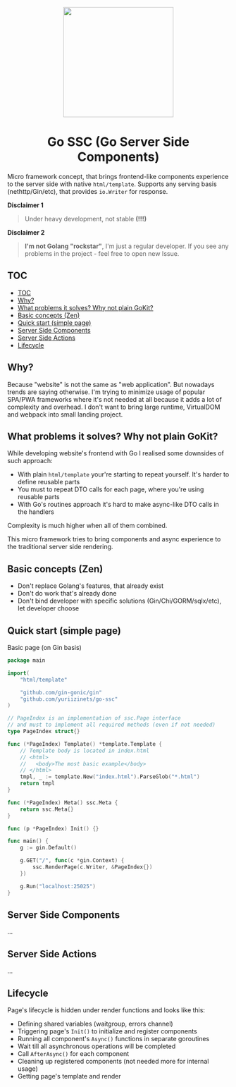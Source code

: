 
<p align="center">
    <img src="https://raw.githubusercontent.com/yuriizinets/go-ssc/master/demo/static/ssclogo.png" width="250">
</p>
<h1 align="center">Go SSC (Go Server Side Components)</h1>

Micro framework concept, that brings frontend-like components experience to the server side with native `html/template`. Supports any serving basis (nethttp/Gin/etc), that provides `io.Writer` for response.  

**Disclaimer 1**  
> Under heavy development, not stable **(!!!)**

**Disclaimer 2**  
> **I'm not Golang "rockstar"**, I'm just a regular developer. If you see any problems in the project - feel free to open new Issue.

## TOC

- [TOC](#toc)
- [Why?](#why)
- [What problems it solves? Why not plain GoKit?](#what-problems-it-solves-why-not-plain-gokit)
- [Basic concepts (Zen)](#basic-concepts-zen)
- [Quick start (simple page)](#quick-start-simple-page)
- [Server Side Components](#server-side-components)
- [Server Side Actions](#server-side-actions)
- [Lifecycle](#lifecycle)

## Why?

Because "website" is not the same as "web application". But nowadays trends are saying otherwise. I'm trying to minimize usage of popular SPA/PWA frameworks where it's not needed at all because it adds a lot of complexity and overhead. I don't want to bring large runtime, VirtualDOM and webpack into small landing project.  

## What problems it solves? Why not plain GoKit?

While developing website's frontend with Go I realised some downsides of such approach:  

- With plain `html/template` your're starting to repeat yourself. It's harder to define reusable parts
- You must to repeat DTO calls for each page, where you're using reusable parts
- With Go's routines approach it's hard to make async-like DTO calls in the handlers

Complexity is much higher when all of them combined.

This micro framework tries to bring components and async experience to the traditional server side rendering.

## Basic concepts (Zen)

- Don't replace Golang's features, that already exist
- Don't do work that's already done
- Don't bind developer with specific solutions (Gin/Chi/GORM/sqlx/etc), let developer choose

## Quick start (simple page)

Basic page (on Gin basis)  
  
```go
package main

import(
    "html/template"

    "github.com/gin-gonic/gin"
    "github.com/yuriizinets/go-ssc"
)

// PageIndex is an implementation of ssc.Page interface
// and must to implement all required methods (even if not needed)
type PageIndex struct{}

func (*PageIndex) Template() *template.Template {
    // Template body is located in index.html
    // <html>
    //   <body>The most basic example</body>
    // </html>
    tmpl, _ := template.New("index.html").ParseGlob("*.html")
    return tmpl
}

func (*PageIndex) Meta() ssc.Meta {
    return ssc.Meta{}
}

func (p *PageIndex) Init() {}

func main() {
    g := gin.Default()

    g.GET("/", func(c *gin.Context) {
        ssc.RenderPage(c.Writer, &PageIndex{})
    })

    g.Run("localhost:25025")
}
```

## Server Side Components

...

## Server Side Actions

...

## Lifecycle

Page's lifecycle is hidden under render functions and looks like this:

- Defining shared variables (waitgroup, errors channel)
- Triggering page's `Init()` to initialize and register components
- Running all component's `Async()` functions in separate goroutines
- Wait till all asynchronous operations will be completed
- Call `AfterAsync()` for each component
- Cleaning up registered components (not needed more for internal usage)
- Getting page's template and render
